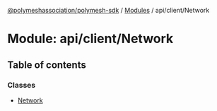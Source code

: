 [@polymeshassociation/polymesh-sdk](../README.md) / [Modules](../modules.md) / api/client/Network

# Module: api/client/Network

## Table of contents

### Classes

- [Network](../classes/api_client_Network.Network.md)
